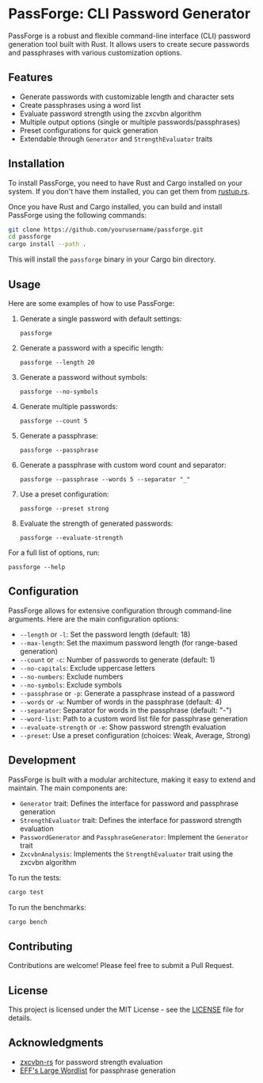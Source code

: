 # PassForge: CLI Password Generator

PassForge is a robust and flexible command-line interface (CLI) password generation tool built with Rust. It allows users to create secure passwords and passphrases with various customization options.

## Features

- Generate passwords with customizable length and character sets
- Create passphrases using a word list
- Evaluate password strength using the zxcvbn algorithm
- Multiple output options (single or multiple passwords/passphrases)
- Preset configurations for quick generation
- Extendable through `Generator` and `StrengthEvaluator` traits

## Installation

To install PassForge, you need to have Rust and Cargo installed on your system. If you don't have them installed, you can get them from [rustup.rs](https://rustup.rs/).

Once you have Rust and Cargo installed, you can build and install PassForge using the following commands:

```bash
git clone https://github.com/yourusername/passforge.git
cd passforge
cargo install --path .
```

This will install the `passforge` binary in your Cargo bin directory.

## Usage

Here are some examples of how to use PassForge:

1. Generate a single password with default settings:
   ```
   passforge
   ```

2. Generate a password with a specific length:
   ```
   passforge --length 20
   ```

3. Generate a password without symbols:
   ```
   passforge --no-symbols
   ```

4. Generate multiple passwords:
   ```
   passforge --count 5
   ```

5. Generate a passphrase:
   ```
   passforge --passphrase
   ```

6. Generate a passphrase with custom word count and separator:
   ```
   passforge --passphrase --words 5 --separator "_"
   ```

7. Use a preset configuration:
   ```
   passforge --preset strong
   ```

8. Evaluate the strength of generated passwords:
   ```
   passforge --evaluate-strength
   ```

For a full list of options, run:
```
passforge --help
```

## Configuration

PassForge allows for extensive configuration through command-line arguments. Here are the main configuration options:

- `--length` or `-l`: Set the password length (default: 18)
- `--max-length`: Set the maximum password length (for range-based generation)
- `--count` or `-c`: Number of passwords to generate (default: 1)
- `--no-capitals`: Exclude uppercase letters
- `--no-numbers`: Exclude numbers
- `--no-symbols`: Exclude symbols
- `--passphrase` or `-p`: Generate a passphrase instead of a password
- `--words` or `-w`: Number of words in the passphrase (default: 4)
- `--separator`: Separator for words in the passphrase (default: "-")
- `--word-list`: Path to a custom word list file for passphrase generation
- `--evaluate-strength` or `-e`: Show password strength evaluation
- `--preset`: Use a preset configuration (choices: Weak, Average, Strong)

## Development

PassForge is built with a modular architecture, making it easy to extend and maintain. The main components are:

- `Generator` trait: Defines the interface for password and passphrase generation
- `StrengthEvaluator` trait: Defines the interface for password strength evaluation
- `PasswordGenerator` and `PassphraseGenerator`: Implement the `Generator` trait
- `ZxcvbnAnalysis`: Implements the `StrengthEvaluator` trait using the zxcvbn algorithm

To run the tests:

```bash
cargo test
```

To run the benchmarks:

```bash
cargo bench
```

## Contributing

Contributions are welcome! Please feel free to submit a Pull Request.

## License

This project is licensed under the MIT License - see the [LICENSE](LICENSE) file for details.

## Acknowledgments

- [zxcvbn-rs](https://github.com/shssoichiro/zxcvbn-rs) for password strength evaluation
- [EFF's Large Wordlist](https://www.eff.org/deeplinks/2016/07/new-wordlists-random-passphrases) for passphrase generation
